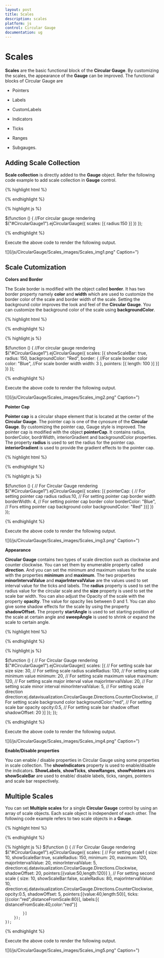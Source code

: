 ```yaml
---
layout: post
title: Scales
description: scales
platform: js
control: Circular Gauge
documentation: ug
---
```


# Scales

**Scales** are the basic functional block of the **Circular Gauge**. By customizing the scales, the appearance of the **Gauge** can be improved. The functional blocks of Circular Gauge are 

* Pointers

* Labels

* CustomLabels

* Indicators

* Ticks

* Ranges

* Subgauges.

## Adding Scale Collection

**Scale collection** is directly added to the **Gauge** object. Refer the following code example to add scale collection in **Gauge** control.

{% highlight html %}

<div id="CircularGauge1"></div>

{% endhighlight %}

{% highlight js %}

$(function () {
  //For circular gauge rendering
    $("#CircularGauge1").ejCircularGauge({
        scales: [{
            radius:150
        }]
    })
    });


{% endhighlight %}



Execute the above code to render the following output.

![](/js/CircularGauge/Scales_images/Scales_img1.png" Caption=")

## Scale Cutomization

**Colors and Border**

The Scale border is modified with the object called **border**. It has two border property namely **color** and **width** which are used to customize the border color of the scale and border width of the scale. Setting the background color improves the look and feel of the **Circular Gauge**. You can customize the background color of the scale using **backgroundColor**. 


{% highlight html %}

<div id="CircularGauge1"></div>

{% endhighlight %}


{% highlight js %}

$(function () {
        //For circular gauge rendering
        $("#CircularGauge1").ejCircularGauge({
            scales: [{
                showScaleBar: true,
                radius: 150,
                backgroundColor: "Red",
                border: {
                    //For scale border color
                    color: "Blue",
                    //For scale border width
                    width: 3
                },
                pointers: [{ length: 100 }]
            }]
        })
    });


{% endhighlight %}



Execute the above code to render the following output.

![](/js/CircularGauge/Scales_images/Scales_img2.png" Caption=")

**Pointer Cap**

**Pointer cap** is a circular shape element that is located at the center of the **Circular Gauge**. The pointer cap is one of the cynosure of the **Circular Gauge**. By customizing the pointer cap, Gauge style is improved. The pointer cap is modified with the object **pointerCap**. It contains radius, borderColor, bordrWidth, interiorGradient and backgroundColor properties. The property **radius** is used to set the radius for the pointer cap. **interiorGradient** is used to provide the gradient effects to the pointer cap.


{% highlight html %}

<div id="CircularGauge1"></div>

{% endhighlight %}


{% highlight js %}

  $(function () {
        // For Circular Gauge rendering
        $("#CircularGauge1").ejCircularGauge({
            scales: [{ pointerCap: {
                // For setting pointer cap radius
            radius:10,
                // For setting pointer cap border width
            borderWidth: 4,
                // For setting pointer cap border color
            borderColor: "Blue",
                // Fors etting pointer cap background color
            backgroundColor: "Red"
            }}]
        })
    });


{% endhighlight %}



Execute the above code to render the following output.

![](/js/CircularGauge/Scales_images/Scales_img3.png" Caption=")

**Appearance**

**Circular Gauge** contains two types of scale direction such as clockwise and counter clockwise. You can set them by enumerable property called **direction**. And you can set the minimum and maximum values for the scale with the properties **minimum** and **maximum**. The two properties **minorIntervalValue** and **majorIntervalValue** are the values used to set interval value for the ticks and labels. The **radius** property is used to set the radius value for the circular scale and the **size** property is used to set the scale bar width. You can also adjust the Opacity of the scale with the property **opacity**. The value for opacity lies between 0 and 1. You can also give some shadow effects for the scale by using the property **shadowOffset.** The property **startAngle** is used to set starting position of the scale at certain angle and **sweepAngle** is used to shrink or expand the scale to certain angle. 



{% highlight html %}

<div id="CircularGauge1"></div>

{% endhighlight %}


{% highlight js %}

  $(function () {
        // For Circular Gauge rendering
        $("#CircularGauge1").ejCircularGauge({
            scales: [{
                // For setting scale bar size
                size: 30,
                // For setting scale radius
                scaleRadius: 130,
                // For setting scale minimum value
                minimum: 20,
                // For setting scale maximum value
                maximum: 120,
                // For setting scale major interval value
                majorIntervalValue: 20,
                // For setting scale minor interval
                minorIntervalValue: 5,
                // For setting scale direction
                direction:ej.datavisualization.CircularGauge.Directions.CounterClockwise,
                // For setting scale background color
                backgroundColor:"red",
                // For setting scale bar opacity
                opcity:0.5,
                // For setting scale bar shadow offset
                shadowOffset: 20
            }]
        });
    });

{% endhighlight %}



Execute the above code to render the following output.

![](/js/CircularGauge/Scales_images/Scales_img4.png" Caption=")

**Enable/Disable properties**

You can enable / disable properties in Circular Gauge using some properties in scale collection. The **showIndicators** property is used to enable/disable the indicators. **ShowLabels**, **showTicks**, **showRanges**, **showPointers** ans **showScaleBar** are used to enable/ disable labels, ticks, ranges, pointers and scale bar respectively. 

## Multiple Scales

You can set **Multiple scales** for a single **Circular Gauge** control by using an array of scale objects. Each scale object is independent of each other. The following code example refers to two scale objects in a **Gauge**.



{% highlight html %}

<div id="CircularGauge1"></div>

{% endhighlight %}

{% highlight js %}
$(function () {
        // For Circular Gauge rendering
        $("#CircularGauge1").ejCircularGauge({
            scales: [
            // For setting scale1
            {
                size: 10,
                showScaleBar:true,
                scaleRadius: 150,
                minimum: 20,
                maximum: 120,
                majorIntervalValue: 20,
                minorIntervalValue: 5,
                direction:ej.datavisualization.CircularGauge.Directions.Clockwise,
                shadowOffset: 20,
                pointers:[{value:50,length:120}]
            },
            // For setting second scale
            {
                size: 10,
                showScaleBar:false,
                scaleRadius: 80,
                majorIntervalValue: 10,
                direction:ej.datavisualization.CircularGauge.Directions.CounterClockwise,
                opcity:0.5,
                shadowOffset: 5,
                pointers:[{value:40,length:50}],
                ticks:[{color:"red",distanceFromScale:80}],
                labels:[{ distanceFromScale:40,color:"red"}]

            }]
        });
    });

{% endhighlight %}



Execute the above code to render the following output.

![](/js/CircularGauge/Scales_images/Scales_img5.png" Caption=")

